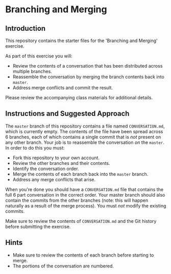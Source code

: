 # Branching and Merging

## Introduction
This repository contains the starter files for the 'Branching and Merging' exercise.

As part of this exercise you will:

- Review the contents of a conversation that has been distributed across multiple branches.
- Reassemble the conversation by merging the branch contents back into `master`.
- Address merge conflicts and commit the result.

Please review the accompanying class materials for additional details.

## Instructions and Suggested Approach
The `master` branch of this repository contains a file named `CONVERSATION.md`, which is currently empty. The contents of the file have been spread across 6 branches, each of which contains a single commit that is _not_ present on any other branch. Your job is to reassemble the conversation _on_ the `master`. In order to do this you must:

- Fork this repository to your own account.
- Review the other branches and their contents.
- Identify the conversation order.
- Merge the contents of each branch back into the `master` branch.
- Address any merge conflicts that arise.

When you're done you should have a `CONVERSATION.md` file that contains the full 6 part conversation in the correct order. Your master branch should also contain the commits from the other branches (note: this will happen naturally as a result of the merge process). You must _not_ modify the existing commits.

Make sure to review the contents of `CONVERSATION.md` and the Git history before submitting the exercise.

## Hints
- Make sure to review the contents of each branch before starting to merge.
- The portions of the conversation are numbered.
